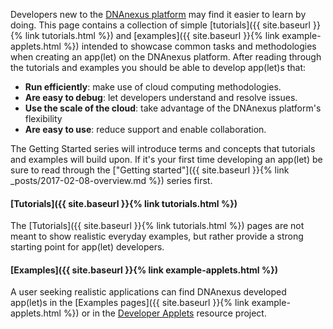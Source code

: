 ---
---
Developers new to the [DNAnexus platform](https://platform.dnanexus.com/login) may find it easier to learn by doing. This page contains a collection of simple [tutorials]({{ site.baseurl }}{% link tutorials.html %}) and [examples]({{ site.baseurl }}{% link example-applets.html %}) intended to showcase common tasks and methodologies when creating an app(let) on the DNAnexus platform. After reading through the tutorials and examples you should be able to develop app(let)s that:
- **Run efficiently**: make use of cloud computing methodologies.
- **Are easy to debug**: let developers understand and resolve issues.
- **Use the scale of the cloud**: take advantage of the DNAnexus platform's flexibility
- **Are easy to use**: reduce support and enable collaboration.

The Getting Started series will introduce terms and concepts that tutorials and examples will build upon. If it's your first time developing an app(let) be sure to read through the ["Getting started"]({{ site.baseurl }}{% link _posts/2017-02-08-overview.md %}) series first.

#### [Tutorials]({{ site.baseurl }}{% link tutorials.html %})

The [Tutorials]({{ site.baseurl }}{% link tutorials.html %}) pages are not meant to show realistic everyday examples, but rather provide a strong starting point for app(let) developers.

#### [Examples]({{ site.baseurl }}{% link example-applets.html %})

A user seeking realistic applications can find DNAnexus developed app(let)s in the [Examples pages]({{ site.baseurl }}{% link example-applets.html %}) or in the [Developer Applets](https://platform.dnanexus.com/projects/B406G0x2fz2B3GVk65200003/data/) resource project.